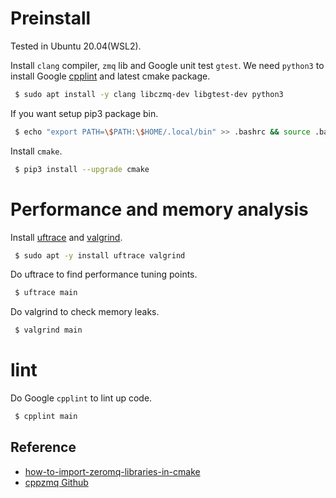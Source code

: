 # Preinstall

Tested in Ubuntu 20.04(WSL2).

Install `clang` compiler, `zmq` lib and Google unit test `gtest`. We need `python3` to install Google [cpplint](https://github.com/cpplint/cpplint) and latest cmake package.

```bash
 $ sudo apt install -y clang libczmq-dev libgtest-dev python3
```

If you want setup pip3 package bin.

```bash
 $ echo "export PATH=\$PATH:\$HOME/.local/bin" >> .bashrc && source .bashrc
```

Install `cmake`.

```bash
 $ pip3 install --upgrade cmake
```

# Performance and memory analysis

Install [uftrace](https://github.com/namhyung/uftrace) and [valgrind](https://sourceware.org/git/valgrind.git).

```bash
 $ sudo apt -y install uftrace valgrind
```

Do uftrace to find performance tuning points.

```bash
 $ uftrace main
```

Do valgrind to check memory leaks.

```bash
 $ valgrind main
```

# lint

Do Google `cpplint` to lint up code.

```bash
 $ cpplint main
```

## Reference
- [how-to-import-zeromq-libraries-in-cmake](https://stackoverflow.com/questions/41251474/how-to-import-zeromq-libraries-in-cmake/41252437)
- [cppzmq Github](https://github.com/zeromq/cppzmq/releases)